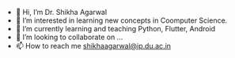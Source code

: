 - 👋 Hi, I’m Dr. Shikha Agarwal
- 👀 I’m interested in learning new concepts in Coomputer Science.
- 🌱 I’m currently learning and teaching Python, Flutter, Android
- 💞️ I’m looking to collaborate on ...
- 📫 How to reach me shikhaagarwal@ip.du.ac.in

<!---
shikha8june/shikha8june is a ✨ special ✨ repository because its `README.md` (this file) appears on your GitHub profile.
You can click the Preview link to take a look at your changes.
--->
